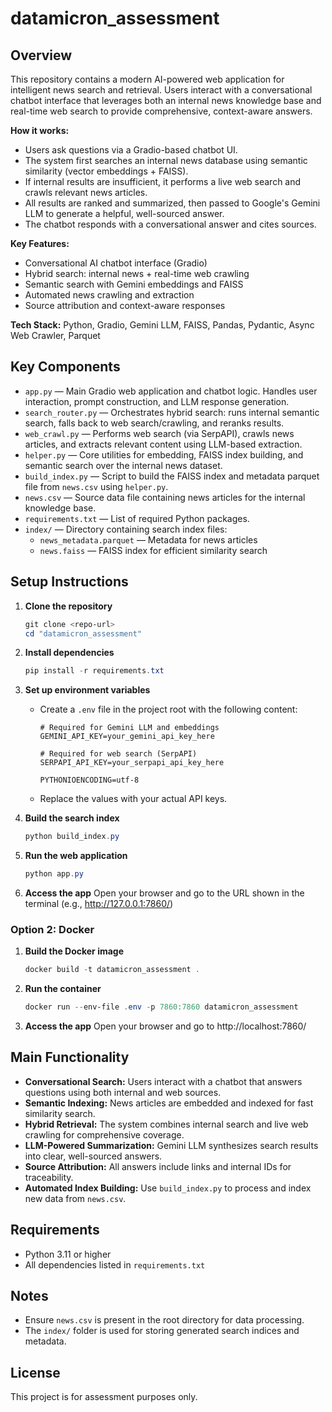 
# datamicron_assessment


## Overview

This repository contains a modern AI-powered web application for intelligent news search and retrieval. Users interact with a conversational chatbot interface that leverages both an internal news knowledge base and real-time web search to provide comprehensive, context-aware answers.

**How it works:**
- Users ask questions via a Gradio-based chatbot UI.
- The system first searches an internal news database using semantic similarity (vector embeddings + FAISS).
- If internal results are insufficient, it performs a live web search and crawls relevant news articles.
- All results are ranked and summarized, then passed to Google's Gemini LLM to generate a helpful, well-sourced answer.
- The chatbot responds with a conversational answer and cites sources.

**Key Features:**
- Conversational AI chatbot interface (Gradio)
- Hybrid search: internal news + real-time web crawling
- Semantic search with Gemini embeddings and FAISS
- Automated news crawling and extraction
- Source attribution and context-aware responses

**Tech Stack:** Python, Gradio, Gemini LLM, FAISS, Pandas, Pydantic, Async Web Crawler, Parquet




## Key Components

- `app.py` — Main Gradio web application and chatbot logic. Handles user interaction, prompt construction, and LLM response generation.
- `search_router.py` — Orchestrates hybrid search: runs internal semantic search, falls back to web search/crawling, and reranks results.
- `web_crawl.py` — Performs web search (via SerpAPI), crawls news articles, and extracts relevant content using LLM-based extraction.
- `helper.py` — Core utilities for embedding, FAISS index building, and semantic search over the internal news dataset.
- `build_index.py` — Script to build the FAISS index and metadata parquet file from `news.csv` using `helper.py`.
- `news.csv` — Source data file containing news articles for the internal knowledge base.
- `requirements.txt` — List of required Python packages.
- `index/` — Directory containing search index files:
   - `news_metadata.parquet` — Metadata for news articles
   - `news.faiss` — FAISS index for efficient similarity search



## Setup Instructions

1. **Clone the repository**
   ```powershell
   git clone <repo-url>
   cd "datamicron_assessment"
   ```

2. **Install dependencies**
   ```powershell
   pip install -r requirements.txt
   ```

3. **Set up environment variables**
   - Create a `.env` file in the project root with the following content:
     ```env
     # Required for Gemini LLM and embeddings
     GEMINI_API_KEY=your_gemini_api_key_here
     
     # Required for web search (SerpAPI)
     SERPAPI_API_KEY=your_serpapi_api_key_here

     PYTHONIOENCODING=utf-8
     ```
   - Replace the values with your actual API keys.

4. **Build the search index**
   ```powershell
   python build_index.py
   ```

5. **Run the web application**
   ```powershell
   python app.py
   ```

6. **Access the app**
   Open your browser and go to the URL shown in the terminal (e.g., http://127.0.0.1:7860/)

### Option 2: Docker

1. **Build the Docker image**
    ```powershell
    docker build -t datamicron_assessment .
    ```

2. **Run the container**
    ```powershell
    docker run --env-file .env -p 7860:7860 datamicron_assessment
    ```

3. **Access the app**
    Open your browser and go to http://localhost:7860/



## Main Functionality

- **Conversational Search:** Users interact with a chatbot that answers questions using both internal and web sources.
- **Semantic Indexing:** News articles are embedded and indexed for fast similarity search.
- **Hybrid Retrieval:** The system combines internal search and live web crawling for comprehensive coverage.
- **LLM-Powered Summarization:** Gemini LLM synthesizes search results into clear, well-sourced answers.
- **Source Attribution:** All answers include links and internal IDs for traceability.
- **Automated Index Building:** Use `build_index.py` to process and index new data from `news.csv`.

## Requirements

- Python 3.11 or higher
- All dependencies listed in `requirements.txt`

## Notes

- Ensure `news.csv` is present in the root directory for data processing.
- The `index/` folder is used for storing generated search indices and metadata.

## License

This project is for assessment purposes only.

